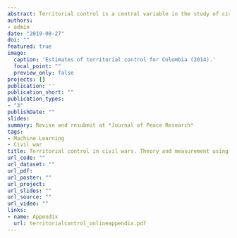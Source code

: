 ```yaml
---
abstract: Territorial control is a central variable in the study of civil wars--yet, we lack data that are fine-grained enough to capture subnational dynamics and offer cross-country coverage. The paper advances an innovative measurement strategy for territorial control in asymmetric civil wars. Territorial control is conceptualized as an unobserved latent variable that can be estimated via observed variation in rebel tactics. The measurement strategy builds on a theoretical model of rebel tactics by which rebels use terrorism less when they control a given area—preferring conventional tactics, which require higher levels of territorial control. The latent variable territorial control is estimated via a Hidden Markov Model (HMM). I leverage geo-coded event data and use a function of the relative frequency of terrorist attacks and conventional war acts, weighted by time and distance, as an observable indicator for rebel tactics. The model yields monthly estimates of territorial control for asymmetric civil wars at a resolution of 0.25 degree minimum diameter hexagonal grid cells. The validation of the estimates for the Colombian and Nigerian civil wars suggests HMMs as a fruitful avenue to estimate spatiotemporal variation of territorial control.
authors:
- admin
date: "2019-08-27"
doi: ""
featured: true
image:
  caption: 'Estimates of territorial control for Colombia (2014).'
  focal_point: ""
  preview_only: false
projects: []
publication: ''
publication_short: ""
publication_types:
- "3"
publishDate: ""
slides: 
summary: Revise and resubmit at *Journal of Peace Research*
tags:
- Machine Learning
- Civil war
title: Territorial control in civil wars. Theory and measurement using machine learning
url_code: ""
url_dataset: ""
url_pdf: 
url_poster: ""
url_project: 
url_slides: ""
url_source: ""
url_video: ""
links:
- name: Appendix
  url: territorialcontrol_onlineappendix.pdf
---
```

